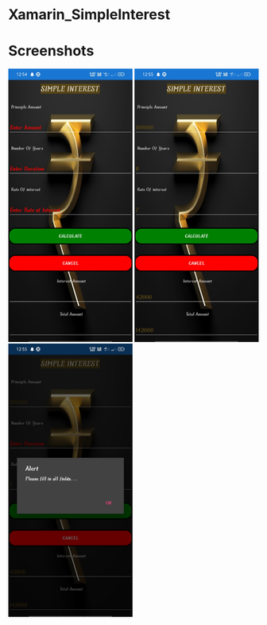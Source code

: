 # Xamarin_SimpleInterest

# Screenshots


<img src="Images/sc1.jpg" width="250" height="550">   <img src="Images/sc2.jpg" width="250" height="550">   <img src="Images/sc3.jpg" width="250" height="550" />


